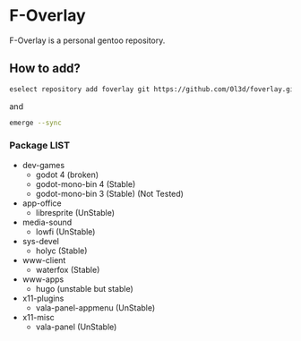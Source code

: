 # F-Overlay
F-Overlay is a personal gentoo repository.
## How to add?
```sh
eselect repository add foverlay git https://github.com/0l3d/foverlay.git
```
and
```sh
emerge --sync
```

### Package LIST
- dev-games
  - godot 4 (broken)
  - godot-mono-bin 4 (Stable)
  - godot-mono-bin 3 (Stable) (Not Tested)
- app-office
  - libresprite (UnStable)
- media-sound
  - lowfi (UnStable)
- sys-devel
  - holyc (Stable)
- www-client
  - waterfox (Stable)
- www-apps
  - hugo (unstable but stable)
- x11-plugins
  - vala-panel-appmenu (UnStable)
- x11-misc
  - vala-panel (UnStable)
